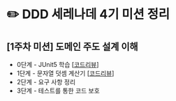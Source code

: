 # ✏️ DDD 세레나데 4기 미션 정리

## [1주차 미션] 도메인 주도 설계 이해
* 0단계 - JUnit5 학습 [[코드리뷰](https://github.com/next-step/ddd-legacy/pull/283)]
* 1단계 - 문자열 덧셈 계산기 [[코드리뷰](https://github.com/next-step/ddd-legacy/pull/347)]
* 2단계 - 요구 사항 정리
* 3단계 - 테스트를 통한 코드 보호